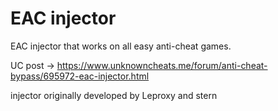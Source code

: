 # EAC injector
 EAC injector that works on all easy anti-cheat games.

 
UC post -> https://www.unknowncheats.me/forum/anti-cheat-bypass/695972-eac-injector.html

injector originally developed by Leproxy and stern
